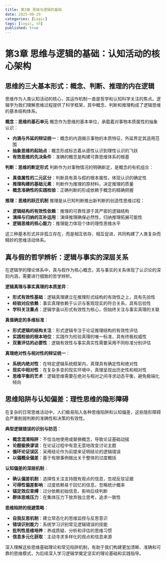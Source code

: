 ```yaml
---
title: 第3章 思维与逻辑的基础
date: 2025-08-29
categories: [Logic]
tags: [logic, sh]
published: true
---
```


# 第3章 思维与逻辑的基础：认知活动的核心架构

## 思维的三大基本形式：概念、判断、推理的内在逻辑

思维作为人类认知活动的核心，其运作机制一直是哲学和认知科学关注的焦点。逻辑学为我们理解思维过程提供了科学框架，其中概念、判断和推理构成了逻辑思维的基本结构体系。

**概念：思维的基石单元**
概念作为思维的基本单位，承载着对事物本质属性的抽象认识：
- **内涵与外延的辩证统一**：概念的内涵揭示事物的本质特征，外延界定其适用范围
- **抽象思维的起始点**：概念形成标志着从感性认识到理性认识的飞跃
- **有效思维的先决条件**：准确的概念是构建可靠思维体系的根基

**判断：思维的断定形式**
判断作为对事物情况的明确断定，是概念的有机组合：
- **真值属性的二元区分**：判断具有真与假的根本属性，体现认识的确定性
- **推理构建的基础元素**：判断作为推理的原材料，决定推理的质量
- **概念准确性的实践检验**：正确判断的形成依赖于概念的精确把握

**推理：思维的跃迁机制**
推理是从已知判断推出新判断的创造性思维过程：
- **逻辑结构的有效性依赖**：推理的可靠性源于其严密的逻辑结构
- **演绎与归纳的互补运用**：演绎推理确保必然性，归纳推理拓展可能性
- **逻辑思维的核心能力**：推理能力体现个体的理性思维水平

这三种基本形式并非孤立存在，而是相互依存、相互促进，共同构建了人类复杂而精妙的思维活动体系。

## 真与假的哲学辨析：逻辑与事实的深层关系

在逻辑学的理论体系中，真与假作为核心概念，其与事实的关系体现了认识论的深刻内涵，需要进行细致的哲学辨析。

**逻辑真理与事实真理的本质差异**：
- **形式有效性基础**：逻辑真理建立在推理形式结构的有效性之上，具有先验性
- **经验对应依赖**：事实真理依赖于认识与客观现实的符合关系，具有后验性
- **学科关注重点**：逻辑学虽以形式有效性为核心，但始终关注与事实真理的关联

**真值确定的多维标准**：
- **形式逻辑的结构关注**：形式逻辑专注于论证推理结构的有效性评估
- **实践检验的根本地位**：实践作为检验真理的唯一标准，具有终极权威性
- **双重评估的必要性**：逻辑有效性与事实真实性需要采用不同标准分别评估

**真理绝对性与相对性的辩证统一**：
- **系统内绝对性**：在特定逻辑系统框架内，真理具有确定性和绝对性
- **现实中相对性**：在复杂多变的现实环境中，真理呈现出历史性和相对性
- **思维平衡的艺术**：逻辑思维需要在绝对与相对之间寻求动态平衡，避免极端化倾向

## 思维陷阱与认知偏差：理性思维的隐形障碍

在复杂的日常思维活动中，人们极易陷入各种思维陷阱和认知偏差，这些隐形障碍会严重削弱判断的准确性和决策的有效性。

**典型逻辑错误的识别与防范**：
- **概念混淆陷阱**：不恰当地使用或替换概念，导致论证基础动摇
- **论题偷换谬误**：在论证过程中有意无意地改变讨论主题
- **循环论证误区**：采用结论作为前提来证明结论的逻辑错误
- **以偏概全偏差**：基于有限事例做出关于整体的过度概括

**认知偏差的深层机制**：
- **确认偏差机制**：选择性关注支持既有观点的信息，忽视反驳证据
- **可得性偏差影响**：过度依赖易于回忆的信息，忽略统计概率
- **锚定效应束缚**：过分依赖初始信息，影响后续判断
- **群体思维压力**：在集体压力下放弃独立思考，追求一致性

**思维陷阱的规避策略**：
- **自我反思机制**：建立常态化的思维监控与反思意识
- **错误识别能力**：系统学习识别常见逻辑错误的技能
- **批判性思维培养**：养成质疑、分析和评估的思维习惯
- **信息多元化获取**：主动寻求多样化的观点和信息来源

深入理解这些思维基础理论和常见陷阱机制，有助于我们构建更加清晰、准确和可靠的思维模式，为后续深入学习逻辑学奠定坚实的理论基础和实践指导。